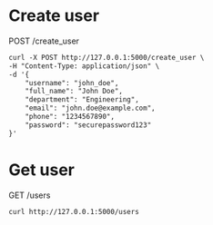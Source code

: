 # Create user
POST /create_user
```markdown
curl -X POST http://127.0.0.1:5000/create_user \
-H "Content-Type: application/json" \
-d '{
    "username": "john_doe",
    "full_name": "John Doe",
    "department": "Engineering",
    "email": "john.doe@example.com",
    "phone": "1234567890",
    "password": "securepassword123"
}'
```
# Get user
GET /users
```markdown
curl http://127.0.0.1:5000/users
```
